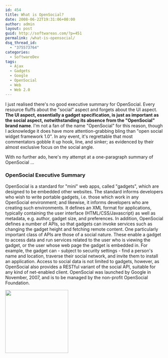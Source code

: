 ```yaml
---
id: 454
title: What is OpenSocial?
date: 2008-06-22T19:31:06+00:00
author: admin
layout: post
guid: http://softwareas.com/?p=451
permalink: /what-is-opensocial/
dsq_thread_id:
  - "375573764"
categories:
  - SoftwareDev
tags:
  - Ajax
  - Gadgets
  - Google
  - OpenSocial
  - Web
  - Web 2.0
---
```

I just realised there's no good executive summary for OpenSocial. Every resource fluffs about the "social" aspect and forgets about the UI aspect. <strong> The UI aspect, essentially a gadget specification, is just as important as the social aspect, notwithstanding its absence from the "OpenSocial" brand name</strong>. I'm not a fan of the name "OpenSocial" for this reason, though I acknowledge it does have more attention-grabbing bling than "open social widget framework 1.0". In any event, it's regrettable that most commentators gobble it up hook, line, and sinker; as evidenced by their almost exclusive focus on the social angle.

With no further ado, here's my attempt at a one-paragraph summary of OpenSocial ...

<h3>OpenSocial Executive Summary</h3>

OpenSocial is a standard for "mini" web apps, called "gadgets", which are designed to be embedded other websites. The standard informs developers who wish to write portable gadgets, i.e. those which work in any OpenSocial environment; and likewise, it informs developers who are creating such environments. It  defines an XML format for applications, typically containing the user interface (HTML/CSS/Javascript) as well as metadata, e.g. author, gadget size, and preferences. In addition, OpenSocial defines a number of APIs, so that gadgets can invoke services such as changing the gadget height and fetching remote content. One particularly important class of APIs are those of a social nature. These enable a gadget to access data and run services related to the user who is viewing the gadget, or the user whose web page the gadget is embedded in. For example, the gadget can - subject to security settings - find a person's name and location, traverse their social network, and invite them to install an application. Access to social data is not limited to gadgets, however, as OpenSocial also provides a RESTful variant of the social API, suitable for any kind of net-enabled client. OpenSocial was launched by Google in November, 2007, and is to be managed by the non-profit OpenSocial Foundation.

<img src="http://picupper.com/2008/04/16/opensocial.jpg" width="200" height="200" />
